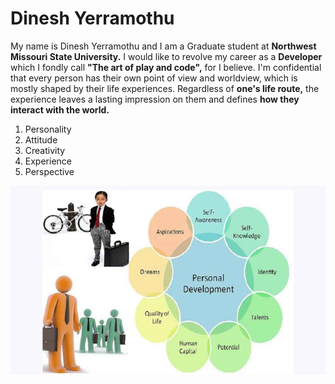 # Dinesh Yerramothu
My name is Dinesh Yerramothu and I am a Graduate student at **Northwest Missouri State University.** I would like to revolve my career as a **Developer** which I fondly call **"The art of play and code",** for I believe.
I'm confidential that every person has their own point of view and worldview, which is mostly shaped by their life experiences. Regardless of **one's life route,** the experience leaves a lasting impression on them and defines **how they interact with the world.** 
1. Personality
2. Attitude
3. Creativity
4. Experience
5. Perspective

 
![Personality Development](Personality-development.jpg)